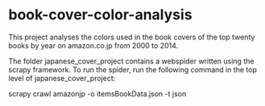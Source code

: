 book-cover-color-analysis
=========================

This project analyses the colors used in the book covers of the top twenty books by year on amazon.co.jp from 2000 to 2014.


The folder japanese_cover_project contains a webspider written using the scrapy framework.
To run the spider, run the following command in the top level of japanese_cover_project:

scrapy crawl amazonjp -o itemsBookData.json -t json
